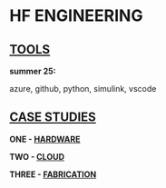 # HF ENGINEERING

## [TOOLS](https://github.com/jfremzrai/hybrid-futr/tree/main/TOOLS&FRAMEWORKS)

**summer 25:**

azure, github, python, simulink, vscode 

## [CASE STUDIES](https://github.com/jfremzrai/hybrid-futr/tree/main/CASESTUDIES)

**ONE - [**HARDWARE**](https://github.com/jfremzrai/hybrid-futr/tree/main/CASESTUDIES/ONE)**

**TWO - [**CLOUD**](https://github.com/jfremzrai/hybrid-futr/tree/main/CASESTUDIES/TWO)**

**THREE - [**FABRICATION**](https://github.com/jfremzrai/hybrid-futr/tree/main/CASESTUDIES/THREE)**
